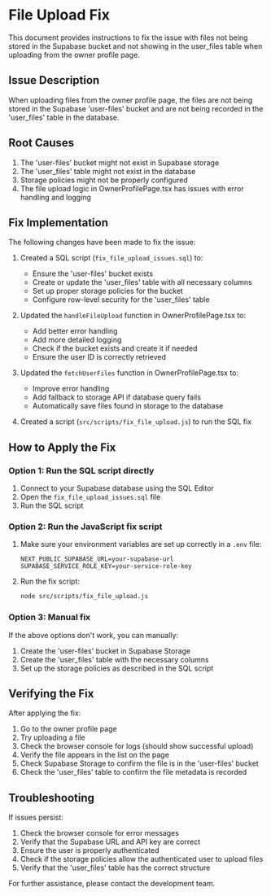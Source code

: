 # File Upload Fix

This document provides instructions to fix the issue with files not being stored in the Supabase bucket and not showing in the user_files table when uploading from the owner profile page.

## Issue Description

When uploading files from the owner profile page, the files are not being stored in the Supabase 'user-files' bucket and are not being recorded in the 'user_files' table in the database.

## Root Causes

1. The 'user-files' bucket might not exist in Supabase storage
2. The 'user_files' table might not exist in the database
3. Storage policies might not be properly configured
4. The file upload logic in OwnerProfilePage.tsx has issues with error handling and logging

## Fix Implementation

The following changes have been made to fix the issue:

1. Created a SQL script (`fix_file_upload_issues.sql`) to:
   - Ensure the 'user-files' bucket exists
   - Create or update the 'user_files' table with all necessary columns
   - Set up proper storage policies for the bucket
   - Configure row-level security for the 'user_files' table

2. Updated the `handleFileUpload` function in OwnerProfilePage.tsx to:
   - Add better error handling
   - Add more detailed logging
   - Check if the bucket exists and create it if needed
   - Ensure the user ID is correctly retrieved

3. Updated the `fetchUserFiles` function in OwnerProfilePage.tsx to:
   - Improve error handling
   - Add fallback to storage API if database query fails
   - Automatically save files found in storage to the database

4. Created a script (`src/scripts/fix_file_upload.js`) to run the SQL fix

## How to Apply the Fix

### Option 1: Run the SQL script directly

1. Connect to your Supabase database using the SQL Editor
2. Open the `fix_file_upload_issues.sql` file
3. Run the SQL script

### Option 2: Run the JavaScript fix script

1. Make sure your environment variables are set up correctly in a `.env` file:
   ```
   NEXT_PUBLIC_SUPABASE_URL=your-supabase-url
   SUPABASE_SERVICE_ROLE_KEY=your-service-role-key
   ```

2. Run the fix script:
   ```bash
   node src/scripts/fix_file_upload.js
   ```

### Option 3: Manual fix

If the above options don't work, you can manually:

1. Create the 'user-files' bucket in Supabase Storage
2. Create the 'user_files' table with the necessary columns
3. Set up the storage policies as described in the SQL script

## Verifying the Fix

After applying the fix:

1. Go to the owner profile page
2. Try uploading a file
3. Check the browser console for logs (should show successful upload)
4. Verify the file appears in the list on the page
5. Check Supabase Storage to confirm the file is in the 'user-files' bucket
6. Check the 'user_files' table to confirm the file metadata is recorded

## Troubleshooting

If issues persist:

1. Check the browser console for error messages
2. Verify that the Supabase URL and API key are correct
3. Ensure the user is properly authenticated
4. Check if the storage policies allow the authenticated user to upload files
5. Verify that the 'user_files' table has the correct structure

For further assistance, please contact the development team.